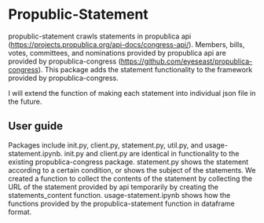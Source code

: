 # Propublic-Statement

propublic-statement crawls statements in propublica api (https://projects.propublica.org/api-docs/congress-api/). Members, bills, votes, committees, and nominations provided by propublica api are provided by propublica-congress (https://github.com/eyeseast/propublica-congress). This package adds the statement functionality to the framework provided by propublica-congress.

I will extend the function of making each statement into individual json file in the future.

## User guide

Packages include init.py, client.py, statement.py, util.py, and usage-statement.ipynb. init.py and client.py are identical in functionality to the existing propublica-congress package. statement.py shows the statement according to a certain condition, or shows the subject of the statements. We created a function to collect the contents of the statement by collecting the URL of the statement provided by api temporarily by creating the statements_content function.
usage-statement.ipynb shows how the functions provided by the propublica-statement function in dataframe format.


